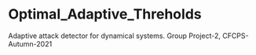 # Optimal_Adaptive_Threholds
Adaptive attack detector for dynamical systems. Group Project-2, CFCPS-Autumn-2021
